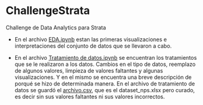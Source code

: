 # ChallengeStrata
Challenge de Data Analytics para Strata

* En el archivo [EDA.ipynb](https://github.com/panasabena/ChallengeStrata/blob/master/EDA.ipynb) estan las primeras visualizaciones e interpretaciones del conjunto de datos  que se llevaron a cabo.

* En el archivo [Tratamiento de datos.ipynb](https://github.com/panasabena/ChallengeStrata/blob/master/Tratamiento%20de%20datos.ipynb) se encuentran los tratamientos que se le realizaron a los datos.
Cambios en el tipo de datos, reemplazo de algunos valores, limpieza de valores faltantes y algunas visualizaciones. Y en el mismo se encuentra una breve descripción de porqué se hizo de determinada manera.
En el archivo de tratamiento de datos se guardó el [archivo.csv](https://github.com/panasabena/ChallengeStrata/blob/master/archivo.csv), que es el dataset_nps.xlsx pero curado, es decir sin sus valores faltantes ni sus valores incorrectos.


